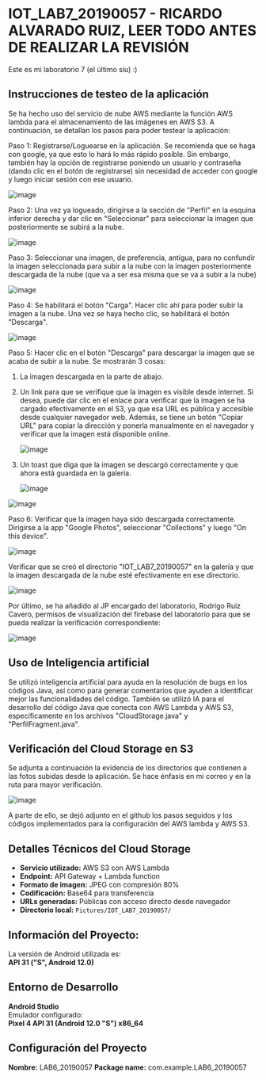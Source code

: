 # IOT_LAB7_20190057 - **RICARDO ALVARADO RUIZ, LEER TODO ANTES DE REALIZAR LA REVISIÓN**
Este es mi laboratorio 7 (el último siu) :)

## **Instrucciones de testeo de la aplicación**

Se ha hecho uso del servicio de nube AWS mediante la función AWS lambda para el almacenamiento de las imágenes en AWS S3. A continuación, se detallan los pasos para poder testear la aplicación:

Paso 1: Registrarse/Loguearse en la aplicación. Se recomienda que se haga con google, ya que esto lo hará lo más rápido posible. Sin embargo, también hay la opción de registrarse poniendo un usuario y contraseña (dando clic en el botón de registrarse) sin necesidad de acceder con google y luego iniciar sesión con ese usuario.

![image](https://github.com/user-attachments/assets/29ef047a-72af-4c63-a748-e4a1062735e0)

Paso 2: Una vez ya logueado, dirigirse a la sección de "Perfil" en la esquina inferior derecha y dar clic en "Seleccionar" para seleccionar la imagen que posteriormente se subirá a la nube.

![image](https://github.com/user-attachments/assets/375fb492-9c4e-45bb-b870-0121f309e8be)

Paso 3: Seleccionar una imagen, de preferencia, antigua, para no confundir la imagen seleccionada para subir a la nube con la imagen posteriormente descargada de la nube (que va a ser esa misma que se va a subir a la nube)

![image](https://github.com/user-attachments/assets/24f8399d-e1ec-4cef-a08a-924131278046)

Paso 4: Se habilitará el botón "Carga". Hacer clic ahí para poder subir la imagen a la nube. Una vez se haya hecho clic, se habilitará el botón "Descarga".

![image](https://github.com/user-attachments/assets/4b698927-fabb-4168-af30-5c6b7c56f2a9)

Paso 5: Hacer clic en el botón "Descarga" para descargar la imagen que se acaba de subir a la nube. Se mostrarán 3 cosas:
  1. La imagen descargada en la parte de abajo.
  2. Un link para que se verifique que la imagen es visible desde internet. Si desea, puede dar clic en el enlace para verificar que la imagen se ha cargado efectivamente en el S3, ya que esa URL es pública y accesible desde cualquier navegador web. Además, se tiene un botón "Copiar URL" para copiar la dirección y ponerla manualmente en el navegador y verificar que la imagen está disponible online.
     
     ![image](https://github.com/user-attachments/assets/fcb351e6-7762-4aca-9e56-0dcaafa5c2f4)
     
  3. Un toast que diga que la imagen se descargó correctamente y que ahora está guardada en la galería.

     ![image](https://github.com/user-attachments/assets/c37a999d-d542-406d-904f-f93916729595)

![image](https://github.com/user-attachments/assets/6de66ba0-1ccb-435f-8d2b-b08d0267a14d)

Paso 6: Verificar que la imagen haya sido descargada correctamente.
Dirigirse a la app "Google Photos", seleccionar "Collections" y luego "On this device".

![image](https://github.com/user-attachments/assets/63ccab1c-857e-462e-86d9-1f8c9c068e57)

Verificar que se creó el directorio "IOT_LAB7_20190057" en la galería y que la imagen descargada de la nube esté efectivamente en ese directorio.

![image](https://github.com/user-attachments/assets/fa116f7d-22a3-4fd4-a986-fe1e0ac911f5)

Por último, se ha añadido al JP encargado del laboratorio, Rodrigo Ruiz Cavero, permisos de visualización del firebase del laboratorio para que se pueda realizar la verificación correspondiente:

![image](https://github.com/user-attachments/assets/e80fbe42-7905-435e-9f9b-c02a0f047ff6)

## **Uso de Inteligencia artificial**
Se utilizó inteligencia artificial para ayuda en la resolución de bugs en los códigos Java, así como para generar comentarios que ayuden a identificar mejor las funcionalidades del código. También se utilizó IA para el desarrollo del código Java que conecta con AWS Lambda y AWS S3, específicamente en los archivos "CloudStorage.java" y "PerfilFragment.java".

## **Verificación del Cloud Storage en S3**
Se adjunta a continuación la evidencia de los directorios que contienen a las fotos subidas desde la aplicación. Se hace énfasis en mi correo y en la ruta para mayor verificación.

![image](https://github.com/user-attachments/assets/eaccaa28-df4c-4112-95bd-46bf9632bcea)

A parte de ello, se dejó adjunto en el github los pasos seguidos y los códigos implementados para la configuración del AWS lambda y AWS S3.

## **Detalles Técnicos del Cloud Storage**
- **Servicio utilizado:** AWS S3 con AWS Lambda
- **Endpoint:** API Gateway + Lambda function
- **Formato de imagen:** JPEG con compresión 80%
- **Codificación:** Base64 para transferencia
- **URLs generadas:** Públicas con acceso directo desde navegador
- **Directorio local:** `Pictures/IOT_LAB7_20190057/`

## **Información del Proyecto:** 
La versión de Android utilizada es:  
**API 31 ("S", Android 12.0)**

## **Entorno de Desarrollo**
**Android Studio**  
Emulador configurado:  
**Pixel 4 API 31 (Android 12.0 "S") x86_64**

## **Configuración del Proyecto**
**Nombre:** LAB6_20190057
**Package name:** com.example.LAB6_20190057
